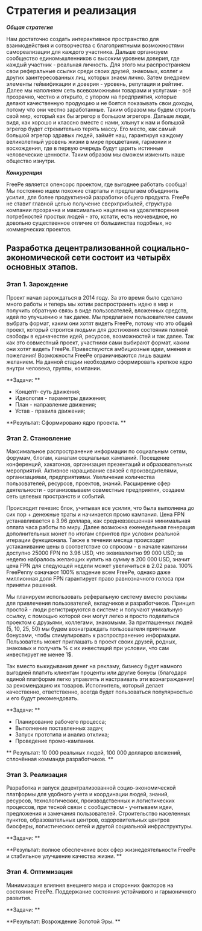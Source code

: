 # Стратегия и реализация

***Общая стратегия***

Нам достаточно создать интерактивное пространство для взаимодействия и сотворчества с благоприятными возможностями самореализации для каждого участника. Дальше организуем сообщество единомышленников с высоким уровнем доверия, где каждый участник - реальная личность. Для этого мы распространяем свои реферальные ссылки среди своих друзей, знакомых, коллег и других заинтересованных лиц, которых знаем лично. Затем внедряем элементы геймификации и доверия - уровень, репутация и рейтинг. Далее мы наполняем сеть всевозможными товарами и услугами - всё прозрачно, честно и открыто, с упором на предприятия, которые делают качественную продукцию и не боятся показывать свои доходы, потому что они честно заработанные. Таким образом мы будем строить свой мир, который как бы эгрегор в большом эгрегоре. Дальше люди, видя, как хорошо и классно вместе с нами, хлынут к нам и большой эгрегор будет стремительно терять массу. Его место, как самый большой эгрегор здравых людей, займёт наш, гарантируя каждому великолепный уровень жизни в мире процветания, гармонии и восхождения, где в первую очередь будут царить истинные человеческие ценности. Таким образом мы сможем изменить наше общество изнутри.

***Конкуренция***

FreePe является опенсорс проектом, где выгоднее работать сообща! Мы постоянно ищем похожие стартапы и предлагаем объединить усилия, для более продуктивной разработки общего продукта. FreePe не ставит главной целью получение сверхприбылей, структура компании прозрачна и максимально нацелена на удовлетворение потребностей простых людей - это, кстати, есть неочевидное, но довольно существенное отличие от большинства подобных, но коммерческих проектов.


## Разработка децентрализованной социально-экономической сети состоит из четырёх основных этапов.


### Этап 1. Зарождение

Проект начал зарождаться в 2014 году. За это время было сделано много работы и теперь мы хотим распространить идею в мир и получить обратную связь в виде пользователей, вложенных средств, идей по улучшению и так далее. Мы предлагаем пользователям самим выбрать формат, каким они хотят видеть FreePe, потому что это общий проект, который строится людьми для достижения состояния полной свободы в единачестве идей, ресурсов, возможностей и так далее. Так как это совместный проект, участники сами выбирают формат, каким они хотят видеть FreePе. Привествуются амбициозные идеи, мнения и пожелания! Возможности FreePe ограничиваются лишь вашим желанием.
На данной стадии необходимо сформировать крепкое ядро внутри человека, группы, компании. 

**Задачи: **

- Концепт- суть движения;
- Идеология - параметры движения;
- План - направление движения;
- Устав - правила движения;

**Результат: Сформировано ядро проекта. **


### Этап 2. Становление

Максимальное распространение информации по социальным сетям, форумам, блогам, каналам социальных кампаний. Посещение конференций, хакатонов, организация презентаций и образовательных мероприятий.  Активное наращивание связей с производителями, организациями, предприятиями. Увеличение количества пользователей, ресурсов, проектов, знаний. Расширение сфер деятельности - организовываем совместные предприятия, создаем сеть целевых пространств и событий.

Происходит генезис блок, учитывая все усилия, что была выполнена до сих пор + денежные траты и начинается промо кампания. Цена FPN устанавливается в 3.96 доллара, как средневзвешенная минимальная оплата часа работы по миру. Далее возможна еженедельная генерация дополнительных монет по итогам спринтов при условии реальной итерации функционала. Также в течении месяца происходит устаканивание цены в соответствие со спросом - в начале кампании доступно 25000 FPN по 3.96 USD, что эквивалентно 99 000 USD; за неделю набралось желающих купить на сумму в 200 000 USD, значит цена FPN для следующей недели может увеличиться в 2.02 раза.
100% FreePenny означают 100% владение всем FreePe, однако даже миллионная доля FPN гарантирует право равнозначного голоса при принятии решений.

Мы планируем использовать реферальную систему вместо рекламы для привлечения пользователей, вкладчиков и разработчиков. Принцип простой - люди регистрируются в системе и получают уникальную ссылку, с помощью которой они могут легко и просто поделиться проектом с друзьями, коллегами, знакомыми. За приглашенных людей (5, 10, 25, 50) мы будем вознаграждать пользователя приятными бонусами, чтобы стимулировать к распространению информации. Пользователь может приглашать в проект своих друзей, родных, знакомых и получать % с их инвестиций при условии, что сам инвестирует не менее 1$. 

Так вместо выкидывания денег на рекламу, бизнесу будет намного выгодней платить клиентам проценты или другие бонусы (благодаря единой платформе легко управлять и настраивать эти вознаграждения) за рекомендацию их товаров. Исполнитель, который делает качественно, ответственно, всегда будет пользоваться популярностью и его будут рекомендовать.

**Задачи: **

- Планирование рабочего процесса;
- Выполнение поставленных задач;
- Запуск прототипа и анализ отклика;
- Проведение промо-кампании.

** Результат: 10 000 реальных людей, 100 000 долларов вложений, сплочённая комманда разработчиков. **


### Этап 3. Реализация

Разработка и запуск децентрализованной социо-экономической платформы для удобного учета и координации людей, знаний, ресурсов, технологических, производственных и логистических процессов, при тесной связи с сообществом - учитываем идеи, предложения и замечания пользователей. Строительство населенных пунктов, образовательных центров, оздоровительных центров биосферы, логистических сетей и другой социальной инфраструктуры.

**Задачи: **

**Результат: полное обеспечение всех сфер жизнедеятельности FreePe и стабильное улучшение качества жизни. **


### Этап 4. Оптимизация

Минимизация влияния внешнего мира и сторонних факторов на состояние FreePe. Поддержание состояния устойчивого и гармоничного развития.

**Задачи: **

**Результат: Возрождение Золотой Эры. **
